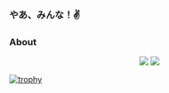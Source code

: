 ### やあ、みんな！✌
### About

<p align="center">
  <img src="https://github-readme-stats.vercel.app/api?username=Fumolat&show_icons=true&theme=dark" />
  <img src="https://github-readme-stats.vercel.app/api/top-langs/?username=Fumolat&theme=dark&layout=compact" />
  
  
  [![trophy](https://github-profile-trophy.vercel.app/?username=Fumolat&theme=onedark&row=2&column=3)](https://github.com/Fumolat/github-profile-trophy)
</p>

